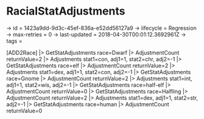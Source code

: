 # RacialStatAdjustments

-> id = 1423a9dd-9d3c-45ef-836a-e52dd56127a9
-> lifecycle = Regression
-> max-retries = 0
-> last-updated = 2018-04-30T00:01:12.3692961Z
-> tags = 

[ADD2Race]
|> GetStatAdjustments race=Dwarf
|> AdjustmentCount returnValue=2
|> Adjustments stat1=con, adj1=1, stat2=chr, adj2=-1
|> GetStatAdjustments race=elf
|> AdjustmentCount returnValue=2
|> Adjustments stat1=dex, adj1=1, stat2=con, adj2=-1
|> GetStatAdjustments race=Gnome
|> AdjustmentCount returnValue=2
|> Adjustments stat1=int, adj1=1, stat2=wis, adj2=-1
|> GetStatAdjustments race=half-elf
|> AdjustmentCount returnValue=0
|> GetStatAdjustments race=Halfling
|> AdjustmentCount returnValue=2
|> Adjustments stat1=dex, adj1=1, stat2=str, adj2=-1
|> GetStatAdjustments race=human
|> AdjustmentCount returnValue=0
~~~
